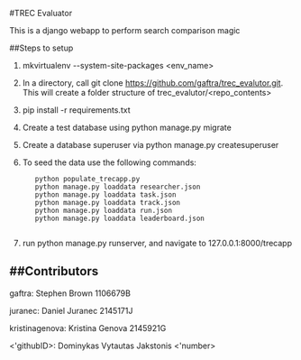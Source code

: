 #TREC Evaluator

This is a django webapp to perform search comparison magic

##Steps to setup

1. mkvirtualenv --system-site-packages <env_name>

2. In a directory, call git clone https://github.com/gaftra/trec_evalutor.git. This will create a folder structure of trec_evalutor/<repo_contents>

3. pip install -r requirements.txt

4. Create a test database using python manage.py migrate 

5. Create a database superuser via python manage.py createsuperuser

6. To seed the data use the following commands:
   
   ```
      python populate_trecapp.py 
      python manage.py loaddata researcher.json
      python manage.py loaddata task.json
      python manage.py loaddata track.json
      python manage.py loaddata run.json
      python manage.py loaddata leaderboard.json
      
   ```

6. run python manage.py runserver, and navigate to 127.0.0.1:8000/trecapp

##Contributors
----------------------------
gaftra: Stephen Brown 1106679B

juranec: Daniel Juranec 2145171J

kristinagenova: Kristina Genova 2145921G

<'githubID>: Dominykas Vytautas Jakstonis <'number>
